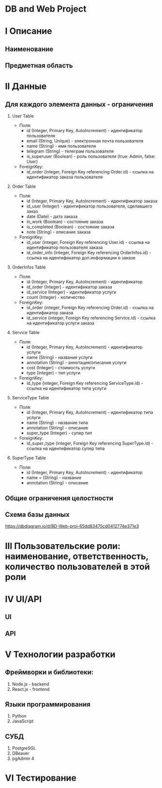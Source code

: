 # DB and Web Project
# I Описание
## Наименование

## Предметная область

# II Данные
## Для каждого элемента данных - ограничения
1. User Table
   - Поля:
     - id (Integer, Primary Key, AutoIncrement) - идентификатор пользователя
     - email (String, Unique) - электронная почта пользователя
     - name (String) - имя пользователя
     - telegram (String) - телеграм пользователя
     - is_superuser (Boolean) - роль пользователя (true: Admin, false: User)
   - ForeignKey:
     - id_order (integer, Foreign Key referencing Order.id) - ссылка на идентификатор заказа пользователя

2. Order Table
   - Поля:
     - id (Integer, Primary Key, AutoIncrement) - идентификатор заказа
     - id_user (Integer) - идентификатор пользователя, сделавшего заказ
     - date (Date) - дата заказа
     - in_work (Boolean) - состояние заказа
     - is_completed (Boolean) - состояние заказа
     - note (String) - описание заказа
   - ForeignKey:
     - id_user (integer, Foreign Key referencing User.id) - ссылка на идентификатор пользователя заказа
     - id_order_info (integer, Foreign Key referencing OrderInfos.id) - ссылка на идентификатор доп.информации о заказе

3. OrderInfos Table
   - Поля:
     - id (Integer, Primary Key, AutoIncrement) - идентификатор
     - id_order (Integer) - идентификатор заказа
     - id_service (Integer) - идентификатор услуги
     - count (Integer) - количество
   - ForeignKey:
     - id_order (integer, Foreign Key referencing Order.id) - ссылка на идентификатор заказа
     - id_service (integer, Foreign Key referencing Service.id) - ссылка на идентификатор услуги заказа

4. Service Table
   - Поля:
     - id (Integer, Primary Key, AutoIncrement) - идентификатор услуги
     - name (String) - название услуги
     - annotation (String) - аннотация/описание услуги
     - cost (Integer) - стоимость услуги
     - type (Integer) - тип услуги
   - ForeignKey:
     - id_type (integer, Foreign Key referencing ServiceType.id) - ссылка на идентификатор типа услуги

5. ServiceType Table
   - Поля:
     - id (Integer, Primary Key, AutoIncrement) - идентификатор типа услуги
     - name (String) - название типа
     - annotation (String) - описание
     - super_type (Integer) - супер тип
   - ForeignKey:
     - id_super_type (integer, Foreign Key referencing SuperType.id) - ссылка на идентификатор супер типа

6. SuperType Table
   - Поля:
     - id (Integer, Primary Key, AutoIncrement) - идентификатор
     - name = (String) - название
     - annotation (String) - описание

## Общие ограничения целостности

## Схема базы данных
https://dbdiagram.io/d/BD-Web-proj-65dd83475cd0412774e371e3
# III Пользовательские роли: наименование, ответственность, количество пользователей в этой роли

# IV UI/API
## UI

## API

# V Технологии разработки
## Фреймворки и библиотеки:
1. Node.js - backend
2. React.js - frontend

## Языки программирования
1. Python
2. JavaScript

## СУБД
1. PostgreSGL
2. DBeaver
3. pgAdmin 4

# VI Тестирование
